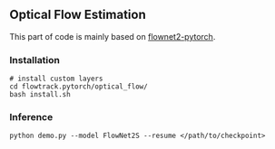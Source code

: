 ## Optical Flow Estimation

This part of code is mainly based on [flownet2-pytorch](https://github.com/NVIDIA/flownet2-pytorch).

### Installation

```shell
# install custom layers
cd flowtrack.pytorch/optical_flow/
bash install.sh
```

### Inference

```
python demo.py --model FlowNet2S --resume </path/to/checkpoint>
```

